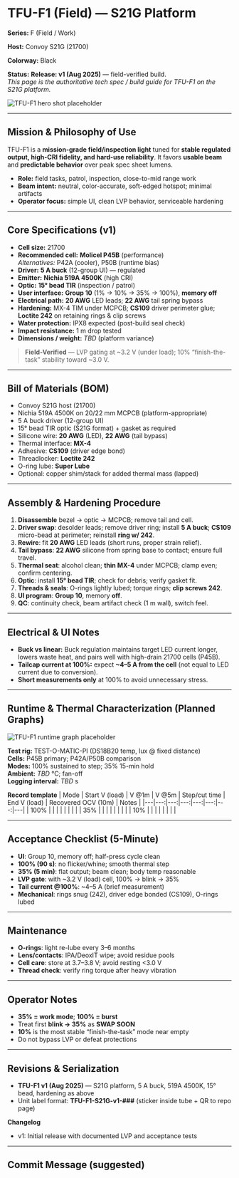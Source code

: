 # TFU-F1 (Field) — S21G Platform

**Series:** F (Field / Work)

**Host:** Convoy S21G (21700)

**Colorway:** Black

**Status:** **Release: v1 (Aug 2025)** — field-verified build.  
_This page is the authoritative tech spec / build guide for TFU-F1 on the S21G platform._

![TFU-F1 hero shot placeholder](../Assets/TFU-F1-Hero.jpg)

---

## Mission & Philosophy of Use
TFU-F1 is a **mission-grade field/inspection light** tuned for **stable regulated output, high-CRI fidelity, and hard-use reliability**. It favors **usable beam** and **predictable behavior** over peak spec sheet lumens.

- **Role:** field tasks, patrol, inspection, close-to-mid range work
- **Beam intent:** neutral, color-accurate, soft-edged hotspot; minimal artifacts
- **Operator focus:** simple UI, clean LVP behavior, serviceable hardening

---

## Core Specifications (v1)
- **Cell size:** 21700  
- **Recommended cell:** **Molicel P45B** (performance)  
  _Alternatives:_ P42A (cooler), P50B (runtime bias)  
- **Driver:** **5 A buck** (12-group UI) — regulated  
- **Emitter:** **Nichia 519A 4500K** (high CRI)  
- **Optic:** **15° bead TIR** (inspection / patrol)  
- **User interface:** **Group 10** (1% → 10% → 35% → 100%), **memory off**  
- **Electrical path:** **20 AWG** LED leads; **22 AWG** tail spring bypass  
- **Hardening:** MX-4 TIM under MCPCB; **CS109** driver perimeter glue; **Loctite 242** on retaining rings & clip screws  
- **Water protection:** IPX8 expected (post-build seal check)  
- **Impact resistance:** 1 m drop tested  
- **Dimensions / weight:** *TBD* (platform variance)

> **Field-Verified** — LVP gating at ~3.2 V (under load); 10% “finish-the-task” stability toward ~3.0 V.

---

## Bill of Materials (BOM)
- Convoy S21G host (21700)  
- Nichia 519A 4500K on 20/22 mm MCPCB (platform-appropriate)  
- 5 A buck driver (12-group UI)  
- 15° bead TIR optic (S21G format) + gasket as required  
- Silicone wire: **20 AWG** (LED), **22 AWG** (tail bypass)  
- Thermal interface: **MX-4**  
- Adhesive: **CS109** (driver edge bond)  
- Threadlocker: **Loctite 242**  
- O-ring lube: **Super Lube**  
- Optional: copper shim/stack for added thermal mass (lapped)

---

## Assembly & Hardening Procedure
1. **Disassemble** bezel → optic → MCPCB; remove tail and cell.  
2. **Driver swap**: desolder leads; remove driver ring; install **5 A buck**; **CS109** micro-bead at perimeter; reinstall **ring w/ 242**.  
3. **Rewire**: fit **20 AWG** LED leads (short runs, proper strain relief).  
4. **Tail bypass**: **22 AWG** silicone from spring base to contact; ensure full travel.  
5. **Thermal seat**: alcohol clean; **thin MX-4** under MCPCB; clamp even; confirm centering.  
6. **Optic**: install **15° bead TIR**; check for debris; verify gasket fit.  
7. **Threads & seals**: O-rings lightly lubed; torque rings; **clip screws 242**.  
8. **UI program**: **Group 10**, memory **off**.  
9. **QC**: continuity check, beam artifact check (1 m wall), switch feel.

---

## Electrical & UI Notes
- **Buck vs linear:** Buck regulation maintains target LED current longer, lowers waste heat, and pairs well with high-drain 21700 cells (P45B).  
- **Tailcap current at 100%:** expect **~4–5 A from the cell** (not equal to LED current due to conversion).  
- **Short measurements only** at 100% to avoid unnecessary stress.

---

## Runtime & Thermal Characterization (Planned Graphs)
![TFU-F1 runtime graph placeholder](../Assets/TFU-F1-Runtime-Graph.jpg)

**Test rig:** TEST-O-MATIC-PI (DS18B20 temp, lux @ fixed distance)  
**Cells:** P45B primary; P42A/P50B comparison  
**Modes:** 100% sustained to step; 35% 15-min hold  
**Ambient:** *TBD* °C; fan-off  
**Logging interval:** *TBD* s

**Record template**
| Mode | Start V (load) | V @1m | V @5m | Step/cut time | End V (load) | Recovered OCV (10m) | Notes |
|---|---:|---:|---:|---:|---:|---:|---|
| 100% | | | | | | | |
| 35% | | | | | | | |
| 10% | | | | | | | |

---

## Acceptance Checklist (5-Minute)
- **UI**: Group 10, memory off; half-press cycle clean  
- **100% (90 s)**: no flicker/whine; smooth thermal step  
- **35% (5 min)**: flat output; beam clean; body temp reasonable  
- **LVP gate**: with ~3.2 V (load) cell, 100% → blink → 35%  
- **Tail current @100%**: ~4–5 A (brief measurement)  
- **Mechanical**: rings snug (242), driver edge bonded (CS109), O-rings lubed

---

## Maintenance
- **O-rings**: light re-lube every 3–6 months  
- **Lens/contacts**: IPA/DeoxIT wipe; avoid residue pools  
- **Cell care**: store at 3.7–3.8 V; avoid resting <3.0 V  
- **Thread check**: verify ring torque after heavy vibration

---

## Operator Notes
- **35% = work mode**; **100% = burst**  
- Treat first **blink → 35%** as **SWAP SOON**  
- **10%** is the most stable “finish-the-task” mode near empty  
- Do not bypass LVP or defeat protections

---

## Revisions & Serialization
- **TFU-F1 v1 (Aug 2025)** — S21G platform, 5 A buck, 519A 4500K, 15° bead, hardening as above  
- Unit label format: **TFU-F1-S21G-v1-###** (sticker inside tube + QR to repo page)

**Changelog**  
- v1: Initial release with documented LVP and acceptance tests

---

## Commit Message (suggested)
